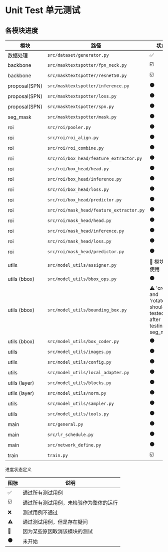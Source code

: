 # Unit Test 单元测试

## 各模块进度

| 模块          | 路径                                     | 状态                       |
| ------------- | ---------------------------------------- | -------------------------- |
| 数据处理      | `src/dataset/generator.py`               | :white_check_mark:         |
| backbone      | `src/masktextspotter/fpn_neck.py`        | :ballot_box_with_check:    |
| backbone      | `src/masktextspotter/resnet50.py`        | :ballot_box_with_check:    |
| proposal(SPN) | `src/masktextspotter/inference.py`       | :black_circle:             |
| proposal(SPN) | `src/masktextspotter/loss.py`            | :black_circle:             |
| proposal(SPN) | `src/masktextspotter/spn.py`             | :black_circle:             |
| seg_mask      | `src/masktextspotter/mask.py`            | :black_circle:             |
| roi           | `src/roi/pooler.py`                      | :black_circle:             |
| roi           | `src/roi/roi_align.py`                   | :black_circle:             |
| roi           | `src/roi/roi_combine.py`                 | :black_circle:             |
| roi           | `src/roi/box_head/feature_extractor.py`  | :black_circle:             |
| roi           | `src/roi/box_head/head.py`               | :black_circle:             |
| roi           | `src/roi/box_head/inference.py`          | :black_circle:             |
| roi           | `src/roi/box_head/loss.py`               | :black_circle:             |
| roi           | `src/roi/box_head/predictor.py`          | :black_circle:             |
| roi           | `src/roi/mask_head/feature_extractor.py` | :black_circle:             |
| roi           | `src/roi/mask_head/head.py`              | :black_circle:             |
| roi           | `src/roi/mask_head/inference.py`         | :black_circle:             |
| roi           | `src/roi/mask_head/loss.py`              | :black_circle:             |
| roi           | `src/roi/mask_head/predictor.py`         | :black_circle:             |
| utils         | `src/model_utils/assigner.py`            | :no_entry_sign: 模块未使用 |
| utils (bbox)  | `src/model_utils/bbox_ops.py`            | :black_circle:             |
| utils (bbox)  | `src/model_utils/bounding_box.py`        | :warning: 'crop' and 'rotate' should be tested after testing seg_mask             |
| utils (bbox)  | `src/model_utils/box_coder.py`           | :black_circle:             |
| utils         | `src/model_utils/images.py`              | :black_circle:             |
| utils         | `src/model_utils/config.py`              | :black_circle:             |
| utils         | `src/model_utils/local_adapter.py`       | :black_circle:             |
| utils (layer) | `src/model_utils/blocks.py`              | :black_circle:             |
| utils (layer) | `src/model_utils/norm.py`                | :black_circle:             |
| utils         | `src/model_utils/sampler.py`             | :black_circle:             |
| utils         | `src/model_utils/tools.py`               | :black_circle:             |
| main          | `src/general.py`                         | :black_circle:             |
| main          | `src/lr_schedule.py`                     | :black_circle:             |
| main          | `src/network_define.py`                  | :black_circle:             |
| train         | `train.py`                               | :ballot_box_with_check:    |

进度状态定义

| 图标                    | 说明                                   |
| ----------------------- | -------------------------------------- |
| :white_check_mark:      | 通过所有测试用例                       |
| :ballot_box_with_check: | 通过所有测试用例，未检验作为整体的运行 |
| :x:                     | 测试用例不通过                         |
| :warning:               | 通过测试用例，但是存在疑问             |
| :no_entry_sign:         | 因为某些原因取消该模块的测试           |
| :black_circle:          | 未开始                                 |

